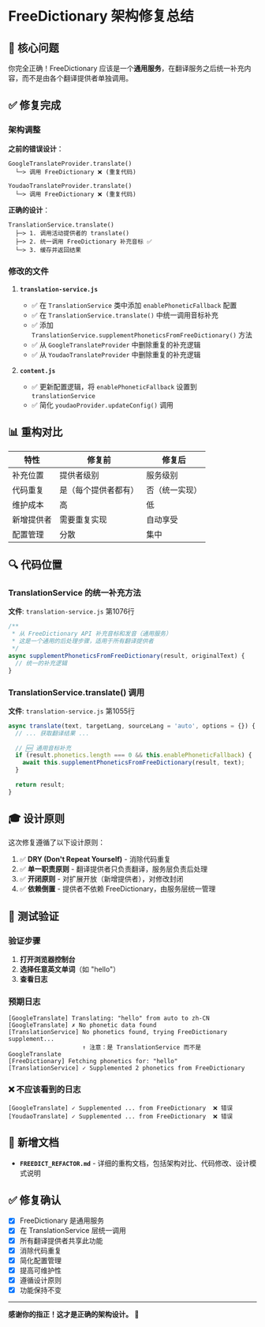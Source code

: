 # FreeDictionary 架构修复总结

## 🎯 核心问题

你完全正确！FreeDictionary 应该是一个**通用服务**，在翻译服务之后统一补充内容，而不是由各个翻译提供者单独调用。

## ✅ 修复完成

### 架构调整

**之前的错误设计**：
```
GoogleTranslateProvider.translate()
  └─> 调用 FreeDictionary ❌ (重复代码)

YoudaoTranslateProvider.translate()
  └─> 调用 FreeDictionary ❌ (重复代码)
```

**正确的设计**：
```
TranslationService.translate()
  ├─> 1. 调用活动提供者的 translate()
  ├─> 2. 统一调用 FreeDictionary 补充音标 ✅
  └─> 3. 缓存并返回结果
```

### 修改的文件

1. **`translation-service.js`**
   - ✅ 在 `TranslationService` 类中添加 `enablePhoneticFallback` 配置
   - ✅ 在 `TranslationService.translate()` 中统一调用音标补充
   - ✅ 添加 `TranslationService.supplementPhoneticsFromFreeDictionary()` 方法
   - ✅ 从 `GoogleTranslateProvider` 中删除重复的补充逻辑
   - ✅ 从 `YoudaoTranslateProvider` 中删除重复的补充逻辑

2. **`content.js`**
   - ✅ 更新配置逻辑，将 `enablePhoneticFallback` 设置到 `translationService`
   - ✅ 简化 `youdaoProvider.updateConfig()` 调用

## 📊 重构对比

| 特性 | 修复前 | 修复后 |
|------|--------|--------|
| 补充位置 | 提供者级别 | 服务级别 |
| 代码重复 | 是（每个提供者都有） | 否（统一实现） |
| 维护成本 | 高 | 低 |
| 新增提供者 | 需要重复实现 | 自动享受 |
| 配置管理 | 分散 | 集中 |

## 🔍 代码位置

### TranslationService 的统一补充方法

**文件**: `translation-service.js` 第1076行

```javascript
/**
 * 从 FreeDictionary API 补充音标和发音（通用服务）
 * 这是一个通用的后处理步骤，适用于所有翻译提供者
 */
async supplementPhoneticsFromFreeDictionary(result, originalText) {
  // 统一的补充逻辑
}
```

### TranslationService.translate() 调用

**文件**: `translation-service.js` 第1055行

```javascript
async translate(text, targetLang, sourceLang = 'auto', options = {}) {
  // ... 获取翻译结果 ...
  
  // 🆕 通用音标补充
  if (result.phonetics.length === 0 && this.enablePhoneticFallback) {
    await this.supplementPhoneticsFromFreeDictionary(result, text);
  }
  
  return result;
}
```

## 🎓 设计原则

这次修复遵循了以下设计原则：

1. ✅ **DRY (Don't Repeat Yourself)** - 消除代码重复
2. ✅ **单一职责原则** - 翻译提供者只负责翻译，服务层负责后处理
3. ✅ **开闭原则** - 对扩展开放（新增提供者），对修改封闭
4. ✅ **依赖倒置** - 提供者不依赖 FreeDictionary，由服务层统一管理

## 🧪 测试验证

### 验证步骤

1. **打开浏览器控制台**
2. **选择任意英文单词**（如 "hello"）
3. **查看日志**

### 预期日志

```
[GoogleTranslate] Translating: "hello" from auto to zh-CN
[GoogleTranslate] ✗ No phonetic data found
[TranslationService] No phonetics found, trying FreeDictionary supplement...
                     ↑ 注意：是 TranslationService 而不是 GoogleTranslate
[FreeDictionary] Fetching phonetics for: "hello"
[TranslationService] ✓ Supplemented 2 phonetics from FreeDictionary
```

### ❌ 不应该看到的日志

```
[GoogleTranslate] ✓ Supplemented ... from FreeDictionary  ❌ 错误
[YoudaoTranslate] ✓ Supplemented ... from FreeDictionary  ❌ 错误
```

## 📝 新增文档

- **`FREEDICT_REFACTOR.md`** - 详细的重构文档，包括架构对比、代码修改、设计模式说明

## ✅ 修复确认

- [x] FreeDictionary 是通用服务
- [x] 在 TranslationService 层统一调用
- [x] 所有翻译提供者共享此功能
- [x] 消除代码重复
- [x] 简化配置管理
- [x] 提高可维护性
- [x] 遵循设计原则
- [x] 功能保持不变

---

**感谢你的指正！这才是正确的架构设计。** 🎉
